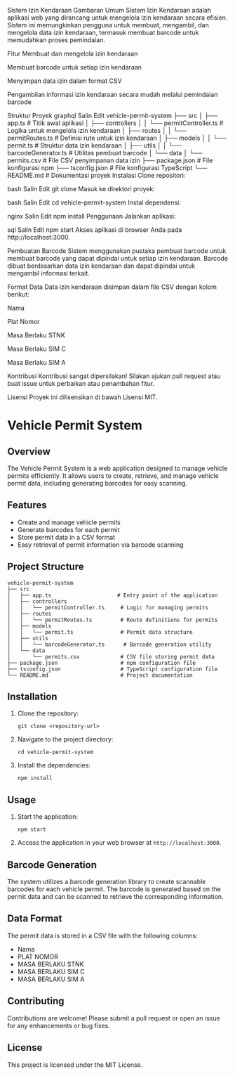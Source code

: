 Sistem Izin Kendaraan
Gambaran Umum
Sistem Izin Kendaraan adalah aplikasi web yang dirancang untuk mengelola izin kendaraan secara efisien. Sistem ini memungkinkan pengguna untuk membuat, mengambil, dan mengelola data izin kendaraan, termasuk membuat barcode untuk memudahkan proses pemindaian.

Fitur
Membuat dan mengelola izin kendaraan

Membuat barcode untuk setiap izin kendaraan

Menyimpan data izin dalam format CSV

Pengambilan informasi izin kendaraan secara mudah melalui pemindaian barcode

Struktur Proyek
graphql
Salin
Edit
vehicle-permit-system
├── src
│   ├── app.ts                     # Titik awal aplikasi
│   ├── controllers
│   │   └── permitController.ts     # Logika untuk mengelola izin kendaraan
│   ├── routes
│   │   └── permitRoutes.ts         # Definisi rute untuk izin kendaraan
│   ├── models
│   │   └── permit.ts               # Struktur data izin kendaraan
│   ├── utils
│   │   └── barcodeGenerator.ts     # Utilitas pembuat barcode
│   └── data
│       └── permits.csv             # File CSV penyimpanan data izin
├── package.json                    # File konfigurasi npm
├── tsconfig.json                   # File konfigurasi TypeScript
└── README.md                       # Dokumentasi proyek
Instalasi
Clone repositori:

bash
Salin
Edit
git clone <repository-url>
Masuk ke direktori proyek:

bash
Salin
Edit
cd vehicle-permit-system
Instal dependensi:

nginx
Salin
Edit
npm install
Penggunaan
Jalankan aplikasi:

sql
Salin
Edit
npm start
Akses aplikasi di browser Anda pada http://localhost:3000.

Pembuatan Barcode
Sistem menggunakan pustaka pembuat barcode untuk membuat barcode yang dapat dipindai untuk setiap izin kendaraan. Barcode dibuat berdasarkan data izin kendaraan dan dapat dipindai untuk mengambil informasi terkait.

Format Data
Data izin kendaraan disimpan dalam file CSV dengan kolom berikut:

Nama

Plat Nomor

Masa Berlaku STNK

Masa Berlaku SIM C

Masa Berlaku SIM A

Kontribusi
Kontribusi sangat dipersilakan! Silakan ajukan pull request atau buat issue untuk perbaikan atau penambahan fitur.

Lisensi
Proyek ini dilisensikan di bawah Lisensi MIT.



# Vehicle Permit System

## Overview
The Vehicle Permit System is a web application designed to manage vehicle permits efficiently. It allows users to create, retrieve, and manage vehicle permit data, including generating barcodes for easy scanning.

## Features
- Create and manage vehicle permits
- Generate barcodes for each permit
- Store permit data in a CSV format
- Easy retrieval of permit information via barcode scanning

## Project Structure
```
vehicle-permit-system
├── src
│   ├── app.ts                     # Entry point of the application
│   ├── controllers
│   │   └── permitController.ts     # Logic for managing permits
│   ├── routes
│   │   └── permitRoutes.ts         # Route definitions for permits
│   ├── models
│   │   └── permit.ts               # Permit data structure
│   ├── utils
│   │   └── barcodeGenerator.ts      # Barcode generation utility
│   └── data
│       └── permits.csv             # CSV file storing permit data
├── package.json                    # npm configuration file
├── tsconfig.json                   # TypeScript configuration file
└── README.md                       # Project documentation
```

## Installation
1. Clone the repository:
   ```
   git clone <repository-url>
   ```
2. Navigate to the project directory:
   ```
   cd vehicle-permit-system
   ```
3. Install the dependencies:
   ```
   npm install
   ```

## Usage
1. Start the application:
   ```
   npm start
   ```
2. Access the application in your web browser at `http://localhost:3000`.

## Barcode Generation
The system utilizes a barcode generation library to create scannable barcodes for each vehicle permit. The barcode is generated based on the permit data and can be scanned to retrieve the corresponding information.

## Data Format
The permit data is stored in a CSV file with the following columns:
- Nama
- PLAT NOMOR
- MASA BERLAKU STNK
- MASA BERLAKU SIM C
- MASA BERLAKU SIM A

## Contributing
Contributions are welcome! Please submit a pull request or open an issue for any enhancements or bug fixes.

## License
This project is licensed under the MIT License.